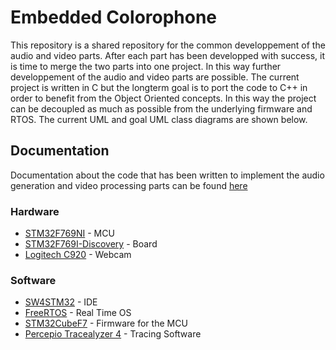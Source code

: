 # Embedded Colorophone 

This repository is a shared repository for the common developpement of the audio and video parts. After each part has been developped with success, it is time to merge the two parts into one project. In this way further developpement of the audio and video parts are possible. The current project is written in C but the longterm goal is to port the code to C++ in order to benefit from the Object Oriented concepts. In this way the project can be decoupled as much as possible from the underlying firmware and RTOS. The current UML and goal UML class diagrams are shown below. 

## Documentation 
Documentation about the code that has been written to implement the audio generation and video processing parts can be found [here](https://xbz667.bitbucket.io)

### Hardware 

* [STM32F769NI]() - MCU
* [STM32F769I-Discovery]() - Board
* [Logitech C920]() - Webcam

### Software

* [SW4STM32](https://www.st.com/en/development-tools/sw4stm32.html) - IDE
* [FreeRTOS](https://www.freertos.org/) - Real Time OS
* [STM32CubeF7](https://www.st.com/en/embedded-software/stm32cubef7.html) - Firmware for the MCU
* [Percepio Tracealyzer 4](https://percepio.com/2017/11/02/welcome-first-look-tracealyzer-4/) - Tracing Software

